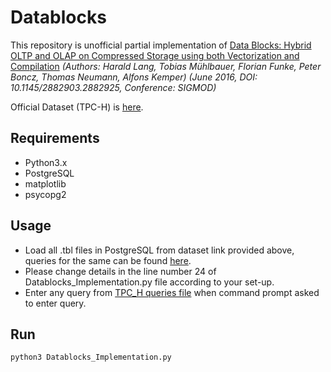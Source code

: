 # Datablocks

This repository is unofficial partial implementation of [Data Blocks: Hybrid OLTP and OLAP on Compressed Storage using both Vectorization and Compilation](https://db.in.tum.de/downloads/publications/datablocks.pdf)
_(Authors: Harald Lang, Tobias Mühlbauer, Florian Funke, Peter Boncz, Thomas Neumann, Alfons Kemper)
(June 2016, DOI: 10.1145/2882903.2882925, Conference: SIGMOD)_

Official Dataset (TPC-H) is [here](https://drive.google.com/drive/folders/1_LDqwmubpKtbXkCvonkFDa7hVQaD8Nn4?usp=sharing&authuser=2).

## Requirements
- Python3.x
- PostgreSQL
- matplotlib
- psycopg2

## Usage
- Load all .tbl files in PostgreSQL from dataset link provided above, queries for the same can be found [here](https://drive.google.com/file/d/1s_2-JMhffuxs9is9cyHgfH8TSBn4C2G7/view?usp=sharing&authuser=2).
- Please change details in the line number 24 of Datablocks_Implementation.py file according to your set-up.
- Enter any query from [TPC_H queries file](https://drive.google.com/file/d/1lih-5l2Cma6zhler1EYTKpitppzoXsVY/view?usp=sharing&authuser=2) when command prompt asked to enter query.

## Run
```sh
python3 Datablocks_Implementation.py
```

